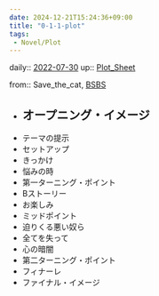 ```yaml
---
date: 2024-12-21T15:24:36+09:00
title: "0-1-1-plot"
tags:
 - Novel/Plot
---
```


daily:: [2022-07-30](Daily_Note/2022-07-30.md)
up:: [Plot_Sheet](../../../Bar/Novel/Sheet/Plot_Sheet.md)

from:: Save_the_cat, [BSBS](BSBS.md)

- オープニング・イメージ
	-
- テーマの提示
- セットアップ
- きっかけ
- 悩みの時
- 第一ターニング・ポイント
- Bストーリー
- お楽しみ
- ミッドポイント
- 迫りくる悪い奴ら
- 全てを失って
- 心の暗闇
- 第二ターニング・ポイント
- フィナーレ
- ファイナル・イメージ